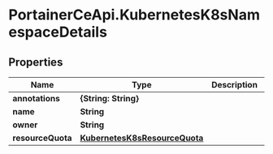# PortainerCeApi.KubernetesK8sNamespaceDetails

## Properties
Name | Type | Description | Notes
------------ | ------------- | ------------- | -------------
**annotations** | **{String: String}** |  | [optional] 
**name** | **String** |  | [optional] 
**owner** | **String** |  | [optional] 
**resourceQuota** | [**KubernetesK8sResourceQuota**](KubernetesK8sResourceQuota.md) |  | [optional] 


